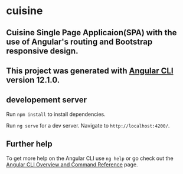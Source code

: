# cuisine
## Cuisine Single Page Applicaion(SPA) with the use of Angular's routing and Bootstrap responsive design.
## This project was generated with [Angular CLI](https://github.com/angular/angular-cli) version 12.1.0.

## developement server

Run `npm install` to install dependencies.

Run `ng serve` for a dev server. Navigate to `http://localhost:4200/`. 

## Further help

To get more help on the Angular CLI use `ng help` or go check out the [Angular CLI Overview and Command Reference](https://angular.io/cli) page.
